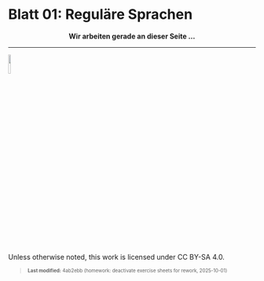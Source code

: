 # Blatt 01: Reguläre Sprachen

<div align="center">

**Wir arbeiten gerade an dieser Seite …**

</div>

------------------------------------------------------------------------

<img src="https://licensebuttons.net/l/by-sa/4.0/88x31.png" width="10%">

Unless otherwise noted, this work is licensed under CC BY-SA 4.0.

<blockquote><p><sup><sub><strong>Last modified:</strong> 4ab2ebb (homework: deactivate exercise sheets for rework, 2025-10-01)<br></sub></sup></p></blockquote>

